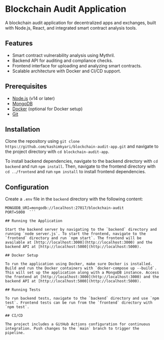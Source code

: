 # Blockchain Audit Application

A blockchain audit application for decentralized apps and exchanges, built with Node.js, React, and integrated smart contract analysis tools.

## Features

- Smart contract vulnerability analysis using Mythril.
- Backend API for auditing and compliance checks.
- Frontend interface for uploading and analyzing smart contracts.
- Scalable architecture with Docker and CI/CD support.

## Prerequisites

- [Node.js](https://nodejs.org) (v14 or later)
- [MongoDB](https://www.mongodb.com/)
- [Docker](https://www.docker.com/) (optional for Docker setup)
- [Git](https://git-scm.com/)

## Installation

Clone the repository using `git clone https://github.com/kashimkyari/blockchain-audit-app.git` and navigate to the project directory with `cd blockchain-audit-app`. 

To install backend dependencies, navigate to the backend directory with `cd backend` and run `npm install`. Then, navigate to the frontend directory with `cd ../frontend` and run `npm install` to install frontend dependencies.

## Configuration

Create a `.env` file in the `backend` directory with the following content:

```plaintext
MONGODB_URI=mongodb://localhost:27017/blockchain-audit
PORT=5000  ```

## Running the Application

Start the backend server by navigating to the `backend` directory and running `node server.js`. To start the frontend, navigate to the `frontend` directory and run `npm start`. The frontend will be available at [http://localhost:3000](http://localhost:3000) and the backend API at [http://localhost:5000](http://localhost:5000).

## Docker Setup

To run the application using Docker, make sure Docker is installed. Build and run the Docker containers with `docker-compose up --build`. This will set up the application along with a MongoDB instance. Access the frontend at [http://localhost:3000](http://localhost:3000) and the backend API at [http://localhost:5000](http://localhost:5000).

## Running Tests

To run backend tests, navigate to the `backend` directory and use `npm test`. Frontend tests can be run from the `frontend` directory with `npm test`.

## CI/CD

The project includes a GitHub Actions configuration for continuous integration. Push changes to the `main` branch to trigger the pipeline.

